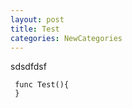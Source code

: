 ```yaml
---
layout: post
title: Test
categories: NewCategories
---
```

  sdsdfdsf
  
     
     
     func Test(){
     }
     
     
